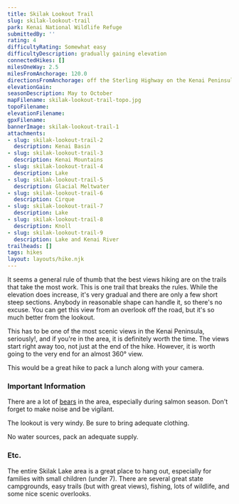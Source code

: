 ```yaml
---
title: Skilak Lookout Trail
slug: skilak-lookout-trail
park: Kenai National Wildlife Refuge
submittedBy: ''
rating: 4
difficultyRating: Somewhat easy
difficultyDescription: gradually gaining elevation
connectedHikes: []
milesOneWay: 2.5
milesFromAnchorage: 120.0
directionsFromAnchorage: off the Sterling Highway on the Kenai Peninsula
elevationGain: 
seasonDescription: May to October
mapFilename: skilak-lookout-trail-topo.jpg
topoFilename: 
elevationFilename: 
gpxFilename: 
bannerImage: skilak-lookout-trail-1
attachments:
- slug: skilak-lookout-trail-2
  description: Kenai Basin
- slug: skilak-lookout-trail-3
  description: Kenai Mountains
- slug: skilak-lookout-trail-4
  description: Lake
- slug: skilak-lookout-trail-5
  description: Glacial Meltwater
- slug: skilak-lookout-trail-6
  description: Cirque
- slug: skilak-lookout-trail-7
  description: Lake
- slug: skilak-lookout-trail-8
  description: Knoll
- slug: skilak-lookout-trail-9
  description: Lake and Kenai River
trailheads: []
tags: hikes
layout: layouts/hike.njk
---
```

It seems a general rule of thumb that the best views hiking are on the trails that take the most work. This is one trail that breaks the rules. While the elevation does increase, it's very gradual and there are only a few short steep sections. Anybody in reasonable shape can handle it, so there's no excuse. You can get this view from an overlook off the road, but it's so much better from the lookout.

This has to be one of the most scenic views in the Kenai Peninsula, seriously!, and if you're in the area, it is definitely worth the time. The views start right away too, not just at the end of the hike. However, it is worth going to the very end for an almost 360° view.

This would be a great hike to pack a lunch along with your camera.

### Important Information

There are a lot of [bears](http://alaskahikesearch.com/education/#bears) in the area, especially during salmon season. Don't forget to make noise and be vigilant.

The lookout is very windy. Be sure to bring adequate clothing.

No water sources, pack an adequate supply.

### Etc.

The entire Skilak Lake area is a great place to hang out, especially for families with small children (under 7). There are several great state campgrounds, easy trails (but with great views), fishing, lots of wildlife, and some nice scenic overlooks.